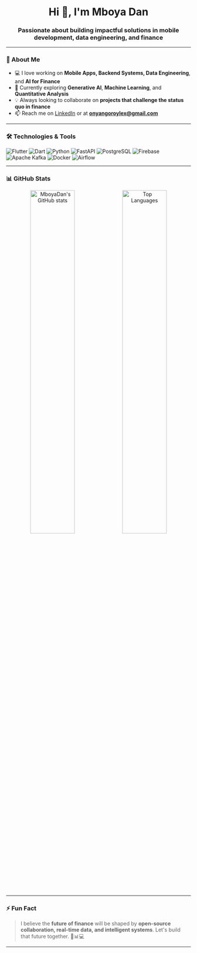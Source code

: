 <h1 align="center">Hi 👋, I'm Mboya Dan</h1>
<h3 align="center">Passionate about building impactful solutions in mobile development, data engineering, and finance</h3>

---

### 🚀 About Me

- 💻 I love working on **Mobile Apps, Backend Systems, Data Engineering**, and **AI for Finance**
- 🤖 Currently exploring **Generative AI**, **Machine Learning**, and **Quantitative Analysis**
- 💡 Always looking to collaborate on **projects that challenge the status quo in finance**
- 📫 Reach me on [LinkedIn](https://www.linkedin.com/in/Mboya_Danroylex) or at **onyangoroylex@gmail.com**

---

### 🛠️ Technologies & Tools

![Flutter](https://img.shields.io/badge/Flutter-02569B?style=for-the-badge&logo=flutter&logoColor=white)
![Dart](https://img.shields.io/badge/Dart-0175C2?style=for-the-badge&logo=dart&logoColor=white)
![Python](https://img.shields.io/badge/Python-3776AB?style=for-the-badge&logo=python&logoColor=white)
![FastAPI](https://img.shields.io/badge/FastAPI-009688?style=for-the-badge&logo=fastapi&logoColor=white)
![PostgreSQL](https://img.shields.io/badge/PostgreSQL-336791?style=for-the-badge&logo=postgresql&logoColor=white)
![Firebase](https://img.shields.io/badge/Firebase-FFCA28?style=for-the-badge&logo=firebase&logoColor=black)
![Apache Kafka](https://img.shields.io/badge/Kafka-231F20?style=for-the-badge&logo=apachekafka&logoColor=white)
![Docker](https://img.shields.io/badge/Docker-2496ED?style=for-the-badge&logo=docker&logoColor=white)
![Airflow](https://img.shields.io/badge/Apache%20Airflow-017CEE?style=for-the-badge&logo=apacheairflow&logoColor=white)

---

### 📊 GitHub Stats

<p align="center">
  <img src="https://github-readme-stats.vercel.app/api?username=MboyaDan&show_icons=true&theme=tokyonight" alt="MboyaDan's GitHub stats" width="49%"/>
  <img src="https://github-readme-stats.vercel.app/api/top-langs/?username=MboyaDan&layout=compact&theme=tokyonight" alt="Top Languages" width="49%"/>
</p>

---

### ⚡ Fun Fact

> I believe the **future of finance** will be shaped by **open-source collaboration, real-time data, and intelligent systems**. Let's build that future together. 💼📊💻

---

